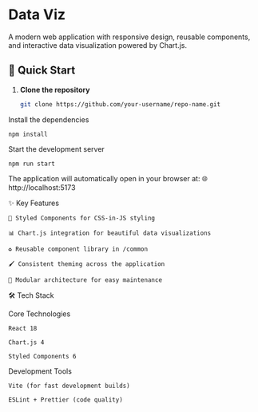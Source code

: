 
# Data Viz


A modern web application with responsive design, reusable components, and interactive data visualization powered by Chart.js.

## 🚀 Quick Start

1. **Clone the repository**
   ```bash
   git clone https://github.com/your-username/repo-name.git

Install the dependencies

`
npm install
`

Start the development server

`npm run start`


The application will automatically open in your browser at:
🌐 http://localhost:5173

✨ Key Features

    🎨 Styled Components for CSS-in-JS styling

    📊 Chart.js integration for beautiful data visualizations

    ♻️ Reusable component library in /common

    🖌️ Consistent theming across the application

    🧩 Modular architecture for easy maintenance

🛠️ Tech Stack

Core Technologies

    React 18

    Chart.js 4

    Styled Components 6

Development Tools

    Vite (for fast development builds)

    ESLint + Prettier (code quality)

